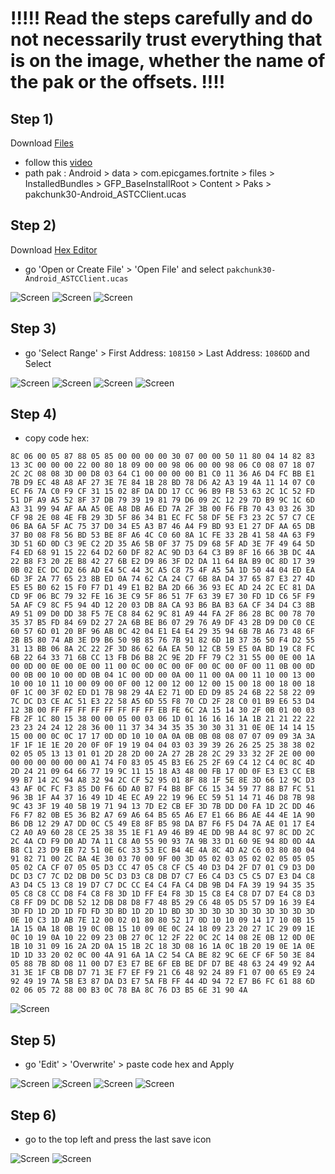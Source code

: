 # !!!!! Read the steps carefully and do not necessarily trust everything that is on the image, whether the name of the pak or the offsets. !!!!
## Step 1)
Download [Files](https://play.google.com/store/apps/details?id=com.marc.files) 
- follow this [video](https://youtu.be/8N6MFhZ8XlY?si=ULY7uNq79dFiOSix)
- path pak : Android > data > com.epicgames.fortnite > files > InstalledBundles > GFP_BaseInstallRoot > Content > Paks > pakchunk30-Android_ASTCClient.ucas

## Step 2)
Download [Hex Editor](https://play.google.com/store/apps/details?id=tk.yunus.hexeditor&pcampaignid=web_share)
- go 'Open or Create File' > 'Open File' and select ```pakchunk30-Android_ASTCClient.ucas```

![Screen](../../Assets/OrangeCopy/OrangeCopy1.jpg)
![Screen](../../Assets/OrangeCopy/OrangeCopy2.jpg)
![Screen](../../Assets/OrangeCopy/OrangeCopy3.jpg)

## Step 3)
- go 'Select Range' > First Address: ```108150``` > Last Address: ```1086DD``` and Select

![Screen](../../Assets/OrangeCopy/OrangeCopy4.jpg)
![Screen](../../Assets/OrangeCopy/OrangeCopy5.jpg)
![Screen](../../Assets/OrangeCopy/OrangeCopy6.jpg)
![Screen](../../Assets/OrangeCopy/OrangeCopy7.jpg)

## Step 4)
- copy code hex: 

```
8C 06 00 05 87 88 05 85 00 00 00 00 30 07 00 00 50 11 80 04 14 82 83 13 3C 00 00 00 22 00 80 18 09 00 00 98 06 00 00 98 06 C0 08 07 18 07 2C 2C 08 08 3D 00 D8 03 64 C1 00 00 00 00 B1 C0 11 36 A6 D4 FC BB E1 7B D9 EC 48 A8 AF 27 3E 7E 84 1B 28 BD 78 D6 A2 A3 19 4A 11 14 07 C0 EC F6 7A C0 F9 CF 31 15 02 8F DA DD 17 CC 96 B9 FB 53 63 2C 1C 52 FD 51 DF A9 A5 52 8F 37 DB 79 39 19 81 79 D6 09 2C 12 29 7D B9 9C 1C 6D A3 31 99 94 AF AA A5 0E A8 DB A6 ED 7A 2F 3B 00 F6 FB 70 43 03 26 3D CF 98 2E 08 4E FB 29 3D 5F 86 34 B1 EC FC 58 DF 5E F3 23 2C 57 C7 CE 06 BA 6A 5F AC 75 37 D0 34 E5 A3 B7 46 A4 F9 BD 93 E1 27 DF AA 65 DB 37 B0 08 F8 56 BD 53 BE 8F A6 4C C0 60 8A 1C FE 33 2B 41 58 4A 63 F9 3D 51 6D 0D C3 9E C2 2D 35 A6 5B 0F 37 75 D9 68 5F AD 3E 7F 49 64 5D F4 ED 68 91 15 22 64 D2 60 DF 82 AC 9D D3 64 C3 B9 8F 16 66 3B DC 4A 22 B8 F3 20 2E B8 42 27 6B E2 D9 86 3F D2 DA 11 64 BA B9 0C 8D 17 39 0B 02 EC DC D2 66 AD E4 5C 44 3C A5 C8 75 4F A5 5A 1D 50 44 04 ED EA 6D 3F 2A 77 65 23 8B ED 0A 74 62 CA 24 C7 6B 8A D4 37 65 87 E3 27 4D E5 E5 B0 62 15 F0 F7 D1 49 E1 B2 BA 2D 66 36 93 EC AD 24 2C EC 81 DA CD 9F 06 BC 79 32 FE 16 3E C9 5F 86 51 7F 63 39 E7 30 FD 1D C6 5F F9 5A AF C9 8C F5 94 4D 12 20 03 DB 8A CA 93 B6 BA B3 6A CF 34 D4 C3 8B A9 51 09 D0 DD 38 F5 7E C8 84 62 9C 81 A9 44 FA 2F 86 28 BC 00 78 70 35 37 B5 FD 84 69 D2 27 2A 6B BE B6 07 29 76 A9 DF 43 2B D9 D0 C0 CE 60 57 6D 01 20 BF 96 AB 0C 42 04 E1 E4 E4 29 35 94 6B 7B A6 73 48 6F 2B B5 80 74 AB 3E D9 B6 50 9B 85 76 7B 91 82 6D 1B 37 36 50 F4 D2 55 31 13 BB 06 8A 2C 22 2F 3D 86 62 6A EA 50 12 CB 59 E5 0A BD 19 C8 FC 6B 22 64 33 71 6B CC 13 FB D6 B8 2C 9E 2D FF 79 C2 31 55 00 0E 00 1A 00 0D 00 0E 00 0E 00 11 00 0C 00 0C 00 0F 00 0C 00 0F 00 11 0B 00 0D 00 0B 00 10 00 0D 0B 04 1C 00 0D 00 0A 00 11 00 0A 00 11 10 00 13 00 10 00 10 11 10 00 09 00 0F 00 12 00 12 00 12 00 15 00 18 00 18 00 18 0F 1C 00 3F 02 ED D1 7B 98 29 4A E2 71 0D ED D9 85 24 6B 22 58 22 09 7C DC D3 CE AC 51 E3 22 58 A5 6D 55 F8 70 CD 2F 28 C0 01 B9 E6 53 D4 12 3B 00 FF FF FF FF FF FF FF FF EB FE 6C 2A 15 14 30 2F 0B 01 00 03 FB 2F 1C 80 15 38 00 00 05 00 03 06 1D 01 16 16 16 1A 1B 21 21 22 22 23 23 24 24 12 28 36 00 11 37 34 34 35 35 30 30 31 31 0E 0E 14 14 15 15 00 00 0C 0C 17 17 0D 0D 10 10 0A 0A 0B 0B 08 08 07 07 09 09 3A 3A 1F 1F 1E 1E 20 20 0F 0F 19 19 04 04 03 03 39 39 26 26 25 25 38 38 02 02 05 05 13 13 01 01 2D 28 2D 00 2A 27 2B 28 2C 29 33 32 2F 2E 00 00 00 00 00 00 00 00 A1 74 F0 83 05 45 B3 E6 25 2F 69 C4 12 C4 0C 8C 4D 2D 24 21 09 64 66 77 19 9C 11 15 18 A3 48 00 FB 17 0D 0F E3 E3 CC EB 99 B7 14 2C 94 A8 32 94 2C CF 52 95 01 8F 88 1F 5E 8E 3D 66 12 9C D3 43 AF 0C FC F3 85 D0 F6 6D A0 B7 F4 B8 BF C6 15 34 59 77 88 B7 FC 51 96 3B 1F A4 37 16 49 1D 4E EC A9 22 19 96 EC 59 51 14 71 46 D8 7B 98 9C 43 3F 19 40 5B 19 71 94 13 7D E2 CB EF 3D 7B DD D0 FA 1D 2C DD 46 F6 F7 82 0B E5 36 B2 A7 69 A6 64 B5 65 A6 E7 E1 66 B6 AE 44 4E 1A 90 B6 DB 12 29 A7 DD 0C C5 49 E8 8F B5 98 DA B7 F6 F5 D4 7A AE 01 17 E4 C2 A0 A9 60 28 CE 25 38 35 1E F1 A9 46 B9 4E DD 9B A4 8C 97 8C DD 2C 2C 4A CD F9 D0 AD 7A 11 C8 A0 55 90 93 7A 9B 33 D1 60 9E 94 8D 0D 4A B8 C1 23 D9 EB 72 51 0E 6C 33 53 EC B4 4E 4A 8C 4D A2 C6 03 80 80 04 91 82 71 00 2C BA 4E 30 03 70 00 9F 00 3D 05 02 03 05 02 02 05 05 05 05 02 CA CF 07 05 05 D3 CC 47 05 C8 CF C5 40 D3 D4 2F D7 01 C9 D3 D0 DC D3 C7 7C D2 DB D0 5C D3 D3 C8 DB D7 C7 E6 C4 D3 C5 C5 D7 E3 D4 C8 A3 D4 C5 13 C8 19 D7 C7 DC CC E4 C4 FA C4 DB 9B D4 FA 39 19 94 35 35 05 C8 C8 CC D8 F4 C8 F8 3D 1D FF E4 F8 3D 15 C8 E4 C8 D7 D7 E4 C8 D3 C8 FF D9 DC DB 52 12 DB D8 D8 F7 48 B5 29 C6 48 05 D5 57 D9 16 39 E4 3D FD 1D 2D 1D FD FD 3D BD 1D 2D 1D BD 3D 3D 3D 3D 3D 3D 3D 3D 3D 3D 0E 10 C3 1D AB 7E 12 00 02 01 80 80 52 17 0D 10 10 09 14 17 10 0B 15 1A 15 0A 18 0B 19 0C 0B 15 10 09 0E 0C 24 18 09 23 20 27 1C 29 09 1E 0C 10 19 0A 10 22 09 23 0B 27 0C 12 2F 22 0C 2C 14 08 2E 0B 12 0D 0E 1B 10 31 09 16 2A 2D 0A 15 1B 2C 18 3D 08 16 1A 0C 1B 20 19 0E 1A 0E 1D 1D 33 20 02 0C 00 4A 91 6A 1A C2 54 CA BE 82 9C 6E CF 6F 50 3E 84 05 88 7B 8D 08 11 00 D7 E3 E7 BE 6F EB BE DF D7 BE 48 63 24 49 92 A4 31 3E 1F CB DB D7 71 3E F7 EF F9 21 C6 48 92 24 89 F1 07 00 65 E9 24 92 49 19 7A 5B E3 87 DA D3 E7 5A FB FF 44 4D 94 72 E7 B6 FC 61 88 6D 02 06 05 72 88 00 B3 0C 78 BA 8C 76 D3 B5 6E 31 90 4A
```

![Screen](../../Assets/OrangeCopy/OrangeCopy9.jpg)

## Step 5)
- go 'Edit' > 'Overwrite' > paste code hex and Apply

![Screen](../../Assets/OrangeCopy/OrangeCopy5e.jpg)
![Screen](../../Assets/OrangeCopy/OrangeCopy8.jpg)
![Screen](../../Assets/OrangeCopy/OrangeCopy10.jpg)
![Screen](../../Assets/OrangeCopy/OrangeCopy11.jpg)

## Step 6)
- go to the top left and press the last save icon

![Screen](../../Assets/OrangeCopy/OrangeCopy18.jpg)
![Screen](../../Assets/OrangeCopy/OrangeCopy19.jpg)